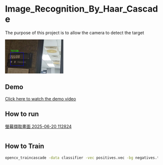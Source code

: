 # Image_Recognition_By_Haar_Cascade
The purpose of this project is to allow the camera to detect the target

![Detection Result](result.png)

## Demo
[Click here to watch the demo video](https://youtu.be/wNfMEHVkqjk)


## How to run
[螢幕擷取畫面 2025-06-20 112824](https://github.com/user-attachments/assets/4ccf4446-ade0-45c3-9250-4e9e603a254f)
```bash

```

## How to Train
```bash
opencv_traincascade -data classifier -vec positives.vec -bg negatives.txt -numPos 1000 -numNeg 500 -numStages 10 -w 24 -h 24
```







